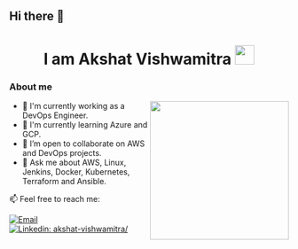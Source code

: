 ## **Hi there 👋**

<h1 align="center"><b>I am Akshat Vishwamitra </b><img src="https://media.giphy.com/media/hvRJCLFzcasrR4ia7z/giphy.gif" width="35"></h1>
<!-- <h3 align="center">  </h3> -->

### **About me**
<picture> <img align="right" src="https://media.giphy.com/media/v1.Y2lkPTc5MGI3NjExZDQyMGhrZ3pkeGtkdmZ5MjdrZG43Y3NoNDRvZjYzcWwwcG54ejF6cSZlcD12MV9pbnRlcm5hbF9naWZfYnlfaWQmY3Q9Zw/3oKIPn3b0I6yEwk8VO/giphy.gif" width = 250px></picture>


- 🔭 I'm currently working as a DevOps Engineer.
- 🌱 I'm currently learning Azure and GCP.
- 👯 I’m open to collaborate on AWS and DevOps projects.
- 💬 Ask me about AWS, Linux, Jenkins, Docker, Kubernetes, Terraform and Ansible.

📫 Feel free to reach me:

[![Email](https://img.shields.io/badge/Email-%40akshatvishwamitra@gmail.com%20-blue)](mailto:akshatvishwamitra@gmail.com?)
[![Linkedin: akshat-vishwamitra/](https://img.shields.io/badge/-Akshat_Vishwamitra-blue?style=flat-square&logo=Linkedin&logoColor=white&link=https://www.linkedin.com/in/akshat-vishwamitra/)](https://www.linkedin.com/in/akshat-vishwamitra/)

<!--
**xshatv/xshatv** is a ✨ _special_ ✨ repository because its `README.md` (this file) appears on your GitHub profile.

Here are some ideas to get you started:

- 🔭 I’m currently working on ...
- 🌱 I’m currently learning ...
- 👯 I’m looking to collaborate on ...
- 🤔 I’m looking for help with ...
- 💬 Ask me about ...
- 📫 How to reach me: ...
- 😄 Pronouns: ...
- ⚡ Fun fact: ...
-->
